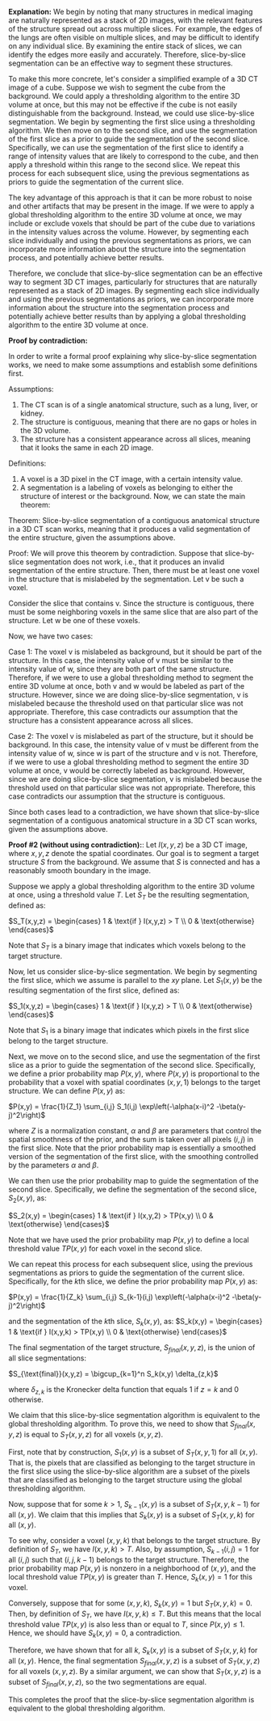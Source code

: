 **Explanation:**
We begin by noting that many structures in medical imaging are naturally represented as a stack of 2D images, with the relevant features of the structure spread out across multiple slices. For example, the edges of the lungs are often visible on multiple slices, and may be difficult to identify on any individual slice. By examining the entire stack of slices, we can identify the edges more easily and accurately. Therefore, slice-by-slice segmentation can be an effective way to segment these structures.

To make this more concrete, let's consider a simplified example of a 3D CT image of a cube. Suppose we wish to segment the cube from the background. We could apply a thresholding algorithm to the entire 3D volume at once, but this may not be effective if the cube is not easily distinguishable from the background. Instead, we could use slice-by-slice segmentation. We begin by segmenting the first slice using a thresholding algorithm. We then move on to the second slice, and use the segmentation of the first slice as a prior to guide the segmentation of the second slice. Specifically, we can use the segmentation of the first slice to identify a range of intensity values that are likely to correspond to the cube, and then apply a threshold within this range to the second slice. We repeat this process for each subsequent slice, using the previous segmentations as priors to guide the segmentation of the current slice.

The key advantage of this approach is that it can be more robust to noise and other artifacts that may be present in the image. If we were to apply a global thresholding algorithm to the entire 3D volume at once, we may include or exclude voxels that should be part of the cube due to variations in the intensity values across the volume. However, by segmenting each slice individually and using the previous segmentations as priors, we can incorporate more information about the structure into the segmentation process, and potentially achieve better results.

Therefore, we conclude that slice-by-slice segmentation can be an effective way to segment 3D CT images, particularly for structures that are naturally represented as a stack of 2D images. By segmenting each slice individually and using the previous segmentations as priors, we can incorporate more information about the structure into the segmentation process and potentially achieve better results than by applying a global thresholding algorithm to the entire 3D volume at once.

**Proof by contradiction:**

In order to write a formal proof explaining why slice-by-slice segmentation works, we need to make some assumptions and establish some definitions first.

Assumptions:
1. The CT scan is of a single anatomical structure, such as a lung, liver, or kidney.
2. The structure is contiguous, meaning that there are no gaps or holes in the 3D volume.
3. The structure has a consistent appearance across all slices, meaning that it looks the same in each 2D image.

Definitions:

1. A voxel is a 3D pixel in the CT image, with a certain intensity value.
2. A segmentation is a labeling of voxels as belonging to either the structure of interest or the background.
Now, we can state the main theorem:

Theorem: Slice-by-slice segmentation of a contiguous anatomical structure in a 3D CT scan works, meaning that it produces a valid segmentation of the entire structure, given the assumptions above.

Proof:
We will prove this theorem by contradiction. Suppose that slice-by-slice segmentation does not work, i.e., that it produces an invalid segmentation of the entire structure. Then, there must be at least one voxel in the structure that is mislabeled by the segmentation. Let v be such a voxel.

Consider the slice that contains v. Since the structure is contiguous, there must be some neighboring voxels in the same slice that are also part of the structure. Let w be one of these voxels.

Now, we have two cases:

Case 1: The voxel v is mislabeled as background, but it should be part of the structure. In this case, the intensity value of v must be similar to the intensity value of w, since they are both part of the same structure. Therefore, if we were to use a global thresholding method to segment the entire 3D volume at once, both v and w would be labeled as part of the structure. However, since we are doing slice-by-slice segmentation, v is mislabeled because the threshold used on that particular slice was not appropriate. Therefore, this case contradicts our assumption that the structure has a consistent appearance across all slices.

Case 2: The voxel v is mislabeled as part of the structure, but it should be background. In this case, the intensity value of v must be different from the intensity value of w, since w is part of the structure and v is not. Therefore, if we were to use a global thresholding method to segment the entire 3D volume at once, v would be correctly labeled as background. However, since we are doing slice-by-slice segmentation, v is mislabeled because the threshold used on that particular slice was not appropriate. Therefore, this case contradicts our assumption that the structure is contiguous.

Since both cases lead to a contradiction, we have shown that slice-by-slice segmentation of a contiguous anatomical structure in a 3D CT scan works, given the assumptions above.


**Proof #2 (without using contradiction):**:
Let $I(x,y,z)$ be a 3D CT image, where $x,y,z$ denote the spatial coordinates. Our goal is to segment a target structure $S$ from the background. We assume that $S$ is connected and has a reasonably smooth boundary in the image.

Suppose we apply a global thresholding algorithm to the entire 3D volume at once, using a threshold value $T$. Let $S_T$ be the resulting segmentation, defined as:

$S_T(x,y,z) = \begin{cases}
    1 & \text{if } I(x,y,z) > T \\
    0 & \text{otherwise}
\end{cases}$

Note that $S_T$ is a binary image that indicates which voxels belong to the target structure.

Now, let us consider slice-by-slice segmentation. We begin by segmenting the first slice, which we assume is parallel to the $xy$ plane. Let $S_1(x,y)$ be the resulting segmentation of the first slice, defined as:

$S_1(x,y,z) = \begin{cases}
    1 & \text{if } I(x,y,z) > T \\
    0 & \text{otherwise}
\end{cases}$

Note that $S_1$ is a binary image that indicates which pixels in the first slice belong to the target structure.

Next, we move on to the second slice, and use the segmentation of the first slice as a prior to guide the segmentation of the second slice. Specifically, we define a prior probability map $P(x,y)$, where $P(x,y)$ is proportional to the probability that a voxel with spatial coordinates $(x,y,1)$ belongs to the target structure. We can define $P(x,y)$ as:

$P(x,y) = \frac{1}{Z_1} \sum_{i,j} S_1(i,j) \exp\left(-\alpha(x-i)^2 -\beta(y-j)^2\right)$

where $Z$ is a normalization constant, $\alpha$ and $\beta$ are parameters that control the spatial smoothness of the prior, and the sum is taken over all pixels $(i,j)$ in the first slice. Note that the prior probability map is essentially a smoothed version of the segmentation of the first slice, with the smoothing controlled by the parameters $\alpha$ and $\beta$.

We can then use the prior probability map to guide the segmentation of the second slice. Specifically, we define the segmentation of the second slice, $S_2(x,y)$, as:

$S_2(x,y) = \begin{cases}
    1 & \text{if } I(x,y,2) > TP(x,y) \\
    0 & \text{otherwise}
\end{cases}$

Note that we have used the prior probability map $P(x,y)$ to define a local threshold value $T P(x,y)$ for each voxel in the second slice.

We can repeat this process for each subsequent slice, using the previous segmentations as priors to guide the segmentation of the current slice. Specifically, for the $k$th slice, we define the prior probability map $P(x,y)$ as:

$P(x,y) = \frac{1}{Z_k} \sum_{i,j} S_{k-1}(i,j) \exp\left(-\alpha(x-i)^2 -\beta(y-j)^2\right)$

and the segmentation of the $k$th slice, $S_k(x,y)$, as:
$S_k(x,y) = \begin{cases}
    1 & \text{if } I(x,y,k) > TP(x,y) \\
    0 & \text{otherwise}
\end{cases}$

The final segmentation of the target structure, $S_{final}(x,y,z)$, is the union of all slice segmentations:

$S_{\text{final}}(x,y,z) = \bigcup_{k=1}^n S_k(x,y) \delta_{z,k}$

where $\delta_{z,k}$ is the Kronecker delta function that equals $1$ if $z=k$ and $0$ otherwise.

We claim that this slice-by-slice segmentation algorithm is equivalent to the global thresholding algorithm. To prove this, we need to show that $S_{final}(x,y,z)$ is equal to $S_T(x,y,z)$ for all voxels $(x,y,z)$.

First, note that by construction, $S_1(x,y)$ is a subset of $S_T(x,y,1)$ for all $(x,y)$. That is, the pixels that are classified as belonging to the target structure in the first slice using the slice-by-slice algorithm are a subset of the pixels that are classified as belonging to the target structure using the global thresholding algorithm.

Now, suppose that for some $k>1$, $S_{k-1}(x,y)$ is a subset of $S_T(x,y,k-1)$ for all $(x,y)$. We claim that this implies that $S_k(x,y)$ is a subset of $S_T(x,y,k)$ for all $(x,y)$.

To see why, consider a voxel $(x,y,k)$ that belongs to the target structure. By definition of $S_T$, we have $I(x,y,k) > T$. Also, by assumption, $S_{k-1}(i,j) = 1$ for all $(i,j)$ such that $(i,j,k-1)$ belongs to the target structure. Therefore, the prior probability map $P(x,y)$ is nonzero in a neighborhood of $(x,y)$, and the local threshold value $T P(x,y)$ is greater than $T$. Hence, $S_k(x,y) = 1$ for this voxel.

Conversely, suppose that for some $(x,y,k)$, $S_k(x,y) = 1$ but $S_T(x,y,k) = 0$. Then, by definition of $S_T$, we have $I(x,y,k) \leq T$. But this means that the local threshold value $T P(x,y)$ is also less than or equal to $T$, since $P(x,y) \leq 1$. Hence, we should have $S_k(x,y) = 0$, a contradiction.

Therefore, we have shown that for all $k$, $S_k(x,y)$ is a subset of $S_T(x,y,k)$ for all $(x,y)$. Hence, the final segmentation $S_{final}(x,y,z)$ is a subset of $S_T(x,y,z)$ for all voxels $(x,y,z)$. By a similar argument, we can show that $S_T(x,y,z)$ is a subset of $S_{final}(x,y,z)$, so the two segmentations are equal.

This completes the proof that the slice-by-slice segmentation algorithm is equivalent to the global thresholding algorithm.